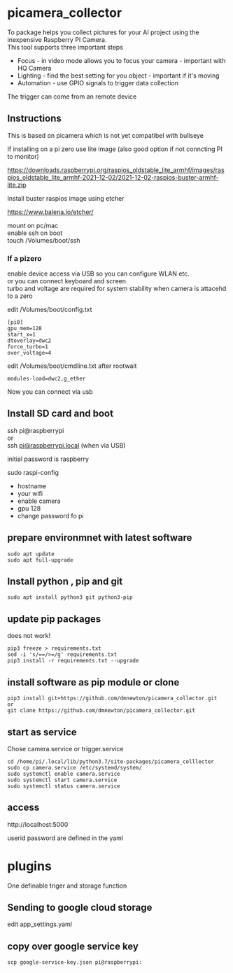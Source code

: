 # picamera_collector

To package helps you collect pictures for your AI project using the inexpensive Raspberry PI Camera.<br>
This tool supports three important steps
* Focus - in video mode allows you to focus your camera - important with HQ Camera
* Lighting - find the best setting for you object - important if it's moving
* Automation - use GPIO signals to trigger data collection

The trigger can come from an remote device

## Instructions

This is based on picamera which is not yet compatibel with bullseye <br>

If installing on a pi zero use lite image (also good option if not conncting PI to monitor) <br>

https://downloads.raspberrypi.org/raspios_oldstable_lite_armhf/images/raspios_oldstable_lite_armhf-2021-12-02/2021-12-02-raspios-buster-armhf-lite.zip

Install buster raspios image using etcher <br>

https://www.balena.io/etcher/

mount on pc/mac <br>
enable ssh on boot<br>
touch /Volumes/boot/ssh


### If a pizero

enable device access via USB so you can configure WLAN etc.<br>
or you can connect keyboard and screen<br>
turbo and voltage are required for system stability when camera is attacehd to a zero<br>

edit /Volumes/boot/config.txt<br>
```shell
[pi0]
gpu_mem=128
start_x=1
dtoverlay=dwc2
force_turbo=1
over_voltage=4
```

edit /Volumes/boot/cmdline.txt after rootwait <br>
```shell
modules-load=dwc2,g_ether
```

Now you can connect via usb<br>


## Install SD card and boot

ssh pi@raspberrypi<br>
or<br>
ssh pi@raspberrypi.local (when via USB)<br>

initial password is raspberry <br>

sudo raspi-config<br>
*  hostname
*  your wifi<br>
*  enable camera<br>
*  gpu 128<br>
*  change password fo pi


## prepare environmnet with latest software
```shell
sudo apt update
sudo apt full-upgrade
```

## Install python , pip and git
```shell
sudo apt install python3 git python3-pip
```

## update pip packages
does not work!
```shell
pip3 freeze > requirements.txt
sed -i 's/==/>=/g' requirements.txt 
pip3 install -r requirements.txt --upgrade
```

## install software as pip module or clone
```shell
pip3 install git+https://github.com/dmnewton/picamera_collector.git
or
git clone https://github.com/dmnewton/picamera_collector.git
```

## start as service

Chose camera.service or trigger.service

```shell
cd /home/pi/.local/lib/python3.7/site-packages/picamera_colllecter
sudo cp camera.service /etc/systemd/system/
sudo systemctl enable camera.service
sudo systemctl start camera.service
sudo systemctl status camera.service
```

## access

http://localhost:5000

userid password are defined in the yaml

# plugins

One definable triger and storage function

## Sending to google cloud storage

edit app_settings.yaml

## copy over google service key
```shell
scp google-service-key.json pi@raspberrypi:
```


